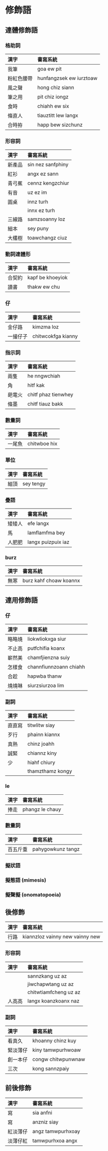 # 修飾語

## 連體修飾語

### 格助詞

| 漢字 | 書寫系統 |
| :--- | :--- |
| 我筆 | goa ew pit |
| 粉紅色腰帶 | hunfangzsek ew iurztoaw |
| 風之聲 | hong chiz siann |
| 筆之用 | pit chiz iongz |
| 食時 | chiahh ew six |
| 條直人 | tiauztitt lew langx |
| 合時拵 | happ bew sizchunz |

### 形容詞

| 漢字 | 書寫系統 |
| :--- | :--- |
| 新產品 | sin nez sanfphiny |
| 紅衫 | angx ez sann |
| 青弓蕉 | cennz kengzchiur |
| 有音 | uz ez im |
| 圓桌 | innz turh |
|| innx ez turh |
| 三線路 | samzsoanny loz |
| 細本 | sey puny |
| 大欉樹 | toawchangz ciuz |

### 動詞連體形

| 漢字 | 書寫系統 |
| :--- | :--- |
| 合契約 | kapf be khoeyiok |
| 讀書 | thakw ew chu |

### 仔

| 漢字 | 書寫系統 |
| :--- | :--- |
| 金仔路 | kimzma loz |
| 一撮仔子 | chitwcokfga kianny |

### 指示詞

| 漢字 | 書寫系統 |
| :--- | :--- |
| 兩隻 | he nngwchiah |
| 角 | hitf kak |
| 葩電火 | chitf phaz tienwhey |
| 條墨 | chitf tiauz bakk |

### 數量詞

| 漢字 | 書寫系統 |
| :--- | :--- |
| 一尾魚 | chitwboe hix |

### 單位

| 漢字 | 書寫系統 |
| :--- | :--- |
| 細頂 | sey tengy |

### 疊語

| 漢字 | 書寫系統 |
| :--- | :--- |
| 矮矮人 | efe langx |
| 馬 | lamflamfma bey |
| 人肥肥 | langx puizpuix iaz |

### burz

| 漢字 | 書寫系統 |
| :--- | :--- |
| 無寒 | burz kahf choaw koannx |

## 連用修飾語

### 仔

| 漢字 | 書寫系統 |
| :--- | :--- |
| 略略燒 | liokwliokxga siur |
| 不止高 | putfchifia koanx |
| 嶄然美 | chamfjienzna suiy |
| 怎樣食 | channfiunnzoann chiahh |
| 合趁 | hapwba thanw |
| 燒燒啉 | siurzsiurzoa lim |

### 副詞

| 漢字 | 書寫系統 |
| :--- | :--- |
| 直直寫 | titwlitw siay |
| 歹行 | phainn kiannx |
| 真熱 | chinz joahh |
| 誠緊 | chiannz kiny |
| 少 | hiahf chiury |
|| thamzthamz kongy |

### le

| 漢字 | 書寫系統 |
| :--- | :--- |
| 捧走 | phangz le chauy |

### 數量詞

| 漢字 | 書寫系統 |
| :--- | :--- |
| 百五斤重 | pahygowkunz tangz |

### 擬狀語

### 擬態語 (mimesis)

### 擬聲擬 (onomatopoeia)

## 後修飾

| 漢字 | 書寫系統 |
| :--- | :--- |
| 行路 | kiannzloz vainny new vainny new |

### 形容詞

| 漢字 | 書寫系統 |
| :--- | :--- |
|| sannzkang uz az |
|| jiwchapwtang uz az |
|| chitwtiamfcheng uz az |
| 人高高 | langx koanzkoanx naz |

### 副詞

| 漢字 | 書寫系統 |
| :--- | :--- |
| 看真久 | khoanny chinz kuy |
| 緊淡薄仔 | kiny tamwpurhwoaw |
| 創一本仔 | congw chitwpunwnaw|
| 三次 | kong sannzpaiy |

## 前後修飾

| 漢字 | 書寫系統 |
| :--- | :--- |
| 寫 | sia anfni |
| 寫 | anzniz siay |
| 紅淡薄仔 | angz tamwpurhxoay |
| 淡薄仔紅 | tamwpurhxoa angx |
